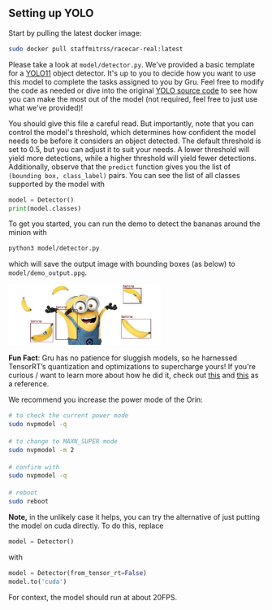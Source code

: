 ## Setting up YOLO

Start by pulling the latest docker image:
```bash
sudo docker pull staffmitrss/racecar-real:latest
```

Please take a look at `model/detector.py`. We've provided a basic template for a [YOLO11](https://docs.ultralytics.com/models/yolo11/) object detector. It's up to you to decide how you want to use this model to complete the tasks assigned to you by Gru. Feel free to modify the code as needed or dive into the original [YOLO source code](https://docs.ultralytics.com/) to see how you can make the most out of the model (not required, feel free to just use what we've provided)!

You should give this file a careful read. But importantly, note that you can control the model's threshold, which determines how confident the model needs to be before it considers an object detected. The default threshold is set to 0.5, but you can adjust it to suit your needs. A lower threshold will yield more detections, while a higher threshold will yield fewer detections. Additionally, observe that the `predict` function gives you the list of `(bounding box, class_label)` pairs. You can see the list of all classes supported by the model with 
```python
model = Detector()
print(model.classes)
```

To get you started, you can run the demo to detect the bananas around the minion with

```bash
python3 model/detector.py 
```
which will save the output image with bounding boxes (as below) to `model/demo_output.ppg`. 


<img src="../media/minion_detection.jpg" width="300"/>


**Fun Fact**: Gru has no patience for sluggish models, so he harnessed TensorRT’s quantization and optimizations to supercharge yours! If you're curious / want to learn more about how he did it, check out [this](https://developer.nvidia.com/tensorrt#:~:text=NVIDIA%C2%AE%20TensorRT%E2%84%A2%20is,high%20throughput%20for%20production%20applications) and [this](https://huggingface.co/docs/optimum/en/concept_guides/quantization) as a reference.

We recommend you increase the power mode of the Orin:

```bash
# to check the current power mode
sudo nvpmodel -q

# to change to MAXN_SUPER mode
sudo nvpmodel -m 2

# confirm with
sudo nvpmodel -q

# reboot
sudo reboot
``` 

**Note,** in the unlikely case it helps, you can try the alternative of just putting the model on cuda directly. To do this, replace
```python
model = Detector()
```
with
```python
model = Detector(from_tensor_rt=False)
model.to('cuda')
```

For context, the model should run at about 20FPS. 
